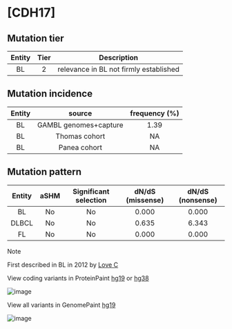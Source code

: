 # [CDH17]

## Mutation tier

|Entity|Tier|Description                           |
|:------:|:----:|--------------------------------------|
|BL    |2   |relevance in BL not firmly established|
## Mutation incidence

|Entity|source               |frequency (%)|
|:------:|:---------------------:|:-------------:|
|BL    |GAMBL genomes+capture|1.39         |
|BL    |Thomas cohort        |  NA         |
|BL    |Panea cohort         |  NA         |

## Mutation pattern

|Entity|aSHM|Significant selection|dN/dS (missense)|dN/dS (nonsense)|
|:------:|:----:|:---------------------:|:----------------:|:----------------:|
|BL    |No  |No                   |0.000           |0.000           |
|DLBCL |No  |No                   |0.635           |6.343           |
|FL    |No  |No                   |0.000           |0.000           |


> [!NOTE]
> First described in BL in 2012 by [Love C](https://pubmed.ncbi.nlm.nih.gov/23143597)

View coding variants in ProteinPaint [hg19](https://www.bcgsc.ca/downloads/morinlab/GAMBL/test/genes/CDH17_protein.html)  or [hg38](https://www.bcgsc.ca/downloads/morinlab/GAMBL/test/genes/CDH17_protein_hg38.html)

![image](../../images/proteinpaint/CDH17_NM_004063.svg)

View all variants in GenomePaint [hg19](https://www.bcgsc.ca/downloads/morinlab/GAMBL/test/genes/CDH17.html)

![image](../../images/proteinpaint/CDH17.svg)
